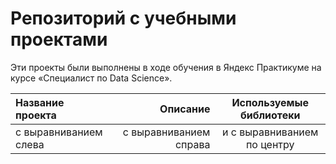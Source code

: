 # Репозиторий с учебными проектами

Эти проекты были выполнены в ходе обучения в Яндекс Практикуме на курсе «Специалист по Data Science».

| Название проекта      | Описание               | Используемые библиотеки     |
| :-------------------- | ---------------------: |:---------------------------:|
| с выравниванием слева | с выравниванием справа | и с выравниванием по центру |
